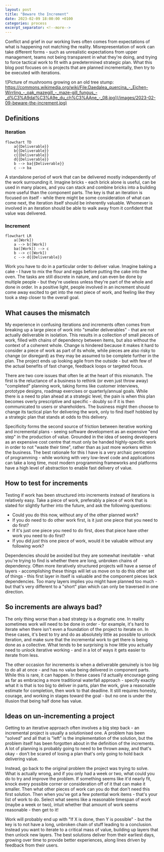 ```yaml
---
layout: post
title: "Beware the Increment"
date: 2023-02-09 18:00:00 +0100
categories: process
excerpt_separator: <!--more-->
---
```


Conflict and grief in our working lives often comes from expectations of what is happening not matching the reality. Misrepresentation of work can take different forms - such as unrealistic expectations from upper management, teams not being transparent in what they're doing, and trying to force tactical work to fit with a predetermined strategic plan. What this blog post focuses on is projects that are planned incrementally, then try to be executed with iterations.

![Picture of mushrooms growing on an old tree stump: https://commons.wikimedia.org/wiki/File:Daedalea_quercina_-_Eichen-Wirrling_-_oak_mazegill_-_maze-gill_fungus_-_d%C3%A9dal%C3%A9e_du_ch%C3%AAne_-_08.jpg](/images/2023-02-09-beware-the-increment.jpg)

<!--more-->

## Definitions

### Iteration

```mermaid!
flowchart TD
    a{{Deliverable}}
    b{{Deliverable}}
    c{{Deliverable}}
    d{{Deliverable}}
    b --> ba{{Deliverable}}
    c --> ba
```

A standalone period of work that can be delivered mostly independently of the work surrounding it. Imagine bricks - each brick alone is useful, can be used in many places, and you can stack and combine bricks into a building more useful than the component parts. The key is that an iteration is focused on itself - while there might be some consideration of what can come next, the iteration itself should be inherently valuable. Whomever is involved in an iteration should be able to walk away from it confident that value was delivered.

### Increment

```mermaid!
flowchart LR
    a([Work])
    a --> b([Work])
    ba([Work]) --> c
    b --> c([Work])
    c --> d{{Deliverable}}
```

Work you have to do in a particular order to deliver value. Imagine baking a cake - I have to mix the flour and eggs before putting the cake into the oven. The tasks are still discrete in nature, and can even be done by multiple people - but they're useless unless they're part of the whole and done in order. In a positive light, people involved in an increment should come away excited to get into the next piece of work, and feeling like they took a step closer to the overall goal.

## What causes the mismatch

My experience in confusing iterations and increments often comes from breaking up a large piece of work into "smaller deliverables" - that are not actually deliverable in isolation. This results in a collection of small pieces of work, filled with chains of dependency between items, but also without the context of a coherent whole. Change is hindered because it makes it hard to consider a piece of work as part of its whole, while pieces are also risky to change (or disregard) as they may be assumed to be complete further in the plan. The project ends up looking agile from the outside - but with few of the actual benefits of fast change, feedback loops or targeted focus.

There are two core issues that often lie at the heart of this mismatch. The first is the reluctance of a business to rethink (or even just throw away) "completed" planning work, taking forms like customer interviews, prototype designs, roadmap exercises or quarterly/annual goals. While there is a need to plan ahead at a strategic level, the pain is when this plan becomes overly prescriptive and specific - doubly so if it is then communicated to users or shareholders. The business might then choose to change its tactical plan for delivering the work, only to find itself hobbled by a strategic plan that stands at odds to this delivery.

Specificity forms the second source of friction between iterative working and incremental plans - seeing software development as an expensive "end step" in the production of value. Grounded in the idea of seeing developers as an expensive cost centre that must only be handed highly-specific work in order to not "waste their time", rather than as just more workers within the business. The best rationale for this I have is a very archaic perception of programming - while working with very low-level code and applications can take a long time, most modern programming frameworks and platforms have a high level of abstraction to enable fast delivery of value.

## How to test for increments

Testing if work has been structured into increments instead of iterations is relatively easy. Take a piece of work, preferably a piece of work that is slated for slightly further into the future, and ask the following questions:

- Could you do this now, without any of the other planned work?
- If you do need to do other work first, is it just one piece that you need to do first?
- If it's just one piece you need to do first, does that piece have other work you need to do first?
- If you did _just_ this one piece of work, would it be valuable without any following work?

Dependencies should be avoided but they are somewhat inevitable - what you're trying to find is whether there are long, unbroken chains of dependency. Often more iteratively structured projects will have a sense of layers - accomplishing these things will let us move on to do this other set of things - this first layer in itself is valuable and the component pieces lack dependencies. Too many layers implies you might have planned too much - but that's very different to a "short" plan which can only be traversed in one direction.

## So increments are always bad?

The only thing worse than a bad strategy is a dogmatic one. In reality sometimes work will need to be done in order - for example, it's hard to iterate when there isn't even a foundation of the project to iterate on. In these cases, it's best to try and do as absolutely little as possible to unlock iteration, and make sure that the incremental work to get there is being done as a collective. What tends to be surprising is how little you actually need to unlock iterative working - and in a lot of ways it gets easier to iterate from less.

The other occasion for increments is when a deliverable genuinely is too big to do all at once - and has no value being delivered in component parts. While this is rare, it can happen. In these cases I'd actually encourage going as far as embracing a more traditional waterfall approach - specify exactly what it is that is too big to deliver in parts, plan the work, give a reasonable estimate for completion, then work to that deadline. It still requires honesty, courage, and working in stages toward the goal - but no one is under the illusion that being half done has value.

## Ideas on un-incrementing a project

Getting to an iterative approach often involves a big step back - an incremental project is usually a solutionised one. A problem has been "solved" and all that is "left" is the implementation of the solution, but the problem itself has been forgotten about in the definition of the increments. A lot of planning is probably going to need to be thrown away, and that's okay - don't be scared of losing a plan that's only going to hold back delivering value.

Instead, go back to the original problem the project was trying to solve. What is actually wrong, and if you only had a week or two, what could you do to try and improve the problem. If something seems like it'd nearly fit, knock every possible corner or consideration off of it that can make it smaller. Then what other pieces of work can you do that don't need this first solution. Then when you've got a few potential work items - that's your list of work to do. Select what seems like a reasonable timespan of work (maybe a week or two), intuit whether that amount of work seems reasonable - then get to it!

Work will probably end up with "If X is done, then Y is possible" - but the key is to not have a long, unbroken chain of stuff leading to a conclusion. Instead you want to iterate to a critical mass of value, building up layers that then unlock new layers. The best solutions deliver from their earliest days, growing over time to provide better experiences, along lines driven by feedback from their users.
